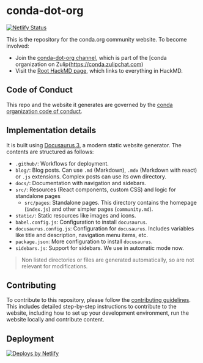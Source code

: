 # conda-dot-org

[![Netlify Status](https://api.netlify.com/api/v1/badges/2db454b7-f4c7-409c-8f0d-29bcb5029577/deploy-status)](https://app.netlify.com/sites/conda-dot-org/deploys)

This is the repository for the conda.org community website. To become involved:

- Join the [conda-dot-org channel](https://conda.zulipchat.com/#narrow/channel/471465-conda-dot-org), which is part of the [conda organization on Zulip(https://conda.zulipchat.com)
- Visit the [Root HackMD page](https://hackmd.io/DGtozSlsSjSokpYAK5-9hw), which links to everything in HackMD.

## Code of Conduct

This repo and the website it generates are governed by the [conda organization code of conduct](CODE_OF_CONDUCT.md).

## Implementation details

It is built using [Docusaurus 3](https://docusaurus.io/), a modern static website generator.
The contents are structured as follows:

- `.github/`: Workflows for deployment.
- `blog/`: Blog posts. Can use `.md` (Markdown), `.mdx` (Markdown with react) or `.js` extensions.
  Complex posts can use its own directory.
- `docs/`: Documentation with navigation and sidebars.
- `src/`: Resources (React components, custom CSS) and logic for standalone pages
  - `src/pages`: Standalone pages. This directory contains the homepage (`index.js`) and other simpler pages (`community.md`).
- `static/`: Static resources like images and icons.
- `babel.config.js`: Configuration to install `docusaurus`.
- `docusaurus.config.js`: Configuration for `docusaurus`. Includes variables like title and description, navigation menu items, etc.
- `package.json`: More configuration to install `docusaurus`.
- `sidebars.js`: Support for sidebars. We use in automatic mode now.

> Non listed directories or files are generated automatically, so are not relevant for modifications.

## Contributing

To contribute to this repository, please follow the [contributing guidelines](CONTRIBUTING.md).
This includes detailed step-by-step instructions to contribute to the website, including how to set up your development
environment, run the website locally and contribute content.

## Deployment

<a href="https://www.netlify.com"> <img src="https://www.netlify.com/v3/img/components/netlify-color-accent.svg" alt="Deploys by Netlify" /></a>
